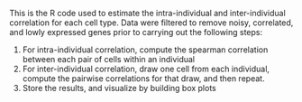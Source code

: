 This is the R code used to estimate the intra-individual and inter-individual correlation for each cell type. Data were filtered to remove noisy, correlated, and lowly expressed genes prior to carrying out the following steps:

  1) For intra-individual correlation, compute the spearman correlation between each pair of cells within an individual
  2) For inter-individual correlation, draw one cell from each individual, compute the pairwise correlations for that draw, and then repeat.
  3) Store the results, and visualize by building box plots
